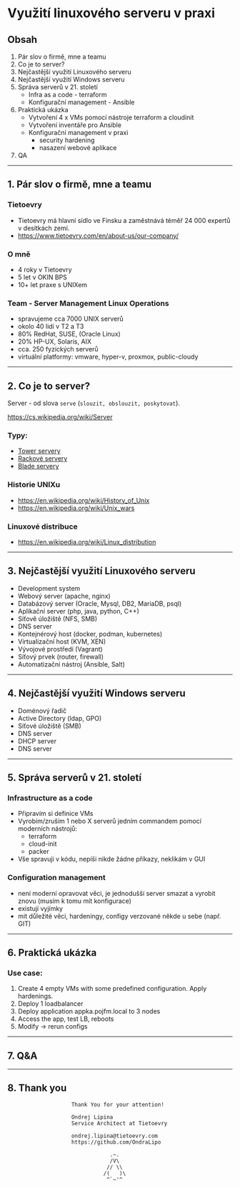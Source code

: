 # Využití linuxového serveru v praxi

## Obsah
1. Pár slov o firmě, mne a teamu
2. Co je to server?
3. Nejčastější využití Linuxového serveru
4. Nejčastější využití Windows serveru
5. Správa serverů v 21. století
    - Infra as a code - terraform
    - Konfigurační management - Ansible
6. Praktická ukázka
    - Vytvoření 4 x VMs pomocí nástroje terraform a cloudinit
    - Vytvoření inventáře pro Ansible
    - Konfigurační management v praxi
        - security hardening 
        - nasazení webové aplikace
7. QA    

***

## 1. Pár slov o firmě, mne a teamu
### Tietoevry
- Tietoevry má hlavní sídlo ve Finsku a zaměstnává téměř 24 000 expertů v desítkách zemí.
- https://www.tietoevry.com/en/about-us/our-company/

### O mně
- 4 roky v Tietoevry
- 5 let v OKIN BPS
- 10+ let praxe s UNIXem

### Team - Server Management Linux Operations
- spravujeme cca 7000 UNIX serverů
- okolo 40 lidí v T2 a T3
- 80% RedHat, SUSE, (Oracle Linux)
- 20% HP-UX, Solaris, AIX
- cca. 250 fyzických serverů
- virtuální platformy: vmware, hyper-v, proxmox, public-cloudy

***

## 2. Co je to server?
Server - od slova `serve` (`slouzit, obslouzit, poskytovat`).

https://cs.wikipedia.org/wiki/Server

### Typy:

- [Tower servery](https://www.google.com/search?q=server+hp+ml&tbm=isch&ved=2ahUKEwjf-v_8xPn8AhXhmycCHR_BCiYQ2-cCegQIABAA&oq=server+hp+ml&gs_lcp=CgNpbWcQAzIGCAAQCBAeMgYIABAIEB4yBggAEAgQHjIGCAAQCBAeMgYIABAIEB4yBggAEAgQHjIGCAAQCBAeMgYIABAIEB4yCQgAEIAEEAoQGDoFCAAQgARQ9QlYkSRgqSZoAHAAeACAAUiIAbQCkgEBNZgBAKABAaoBC2d3cy13aXotaW1nwAEB&sclient=img&ei=9hbdY9-nE-G3nsEPn4KrsAI&bih=933&biw=1914&client=opera)
- [Rackové servery](https://www.google.com/search?q=server+hp+dl&client=opera&source=lnms&tbm=isch&sa=X&ved=2ahUKEwjJ1LvbxPn8AhX1QvEDHWCvBwUQ_AUoAXoECAEQAw&biw=1914&bih=933#imgrc=K_SlmMmE40SlrM)
- [Blade servery](https://www.google.com/search?q=server+hp+bl&tbm=isch&ved=2ahUKEwiXuIvrxPn8AhX2WqQEHcX9A1sQ2-cCegQIABAA&oq=server+hp+bl&gs_lcp=CgNpbWcQAzIGCAAQCBAeMgYIABAIEB4yBggAEAgQHjIGCAAQCBAeMgYIABAIEB4yBggAEAgQHjIGCAAQCBAeMgYIABAIEB46BAgAEEM6BQgAEIAEUJIHWN8NYPMPaABwAHgAgAFNiAHAApIBATWYAQCgAQGqAQtnd3Mtd2l6LWltZ8ABAQ&sclient=img&ei=0BbdY5eQLva1kdUPxfuP2AU&bih=933&biw=1914&client=opera)

### Historie UNIXu
- https://en.wikipedia.org/wiki/History_of_Unix
- https://en.wikipedia.org/wiki/Unix_wars

### Linuxové distribuce
- https://en.wikipedia.org/wiki/Linux_distribution

***

## 3. Nejčastější využití Linuxového serveru

- Development system
- Webový server (apache, nginx)
- Databázový server (Oracle, Mysql, DB2, MariaDB, psql)
- Aplikační server (php, java, python, C++)
- Síťově úložiště (NFS, SMB)
- DNS server
- Kontejnérový host (docker, podman, kubernetes)
- Virtualizační host (KVM, XEN)
- Vývojové prostředí (Vagrant)
- Síťový prvek (router, firewall)
- Automatizační nástroj (Ansible, Salt)

***

## 4. Nejčastější využití Windows serveru

- Doménový řadič
- Active Directory (ldap, GPO)
- Síťové úložiště (SMB)
- DNS server
- DHCP server
- DNS server

***

## 5. Správa serverů v 21. století

### Infrastructure as a code
- Připravím si definice VMs
- Vyrobím/zruším 1 nebo X serverů jedním commandem pomocí moderních nástrojů:
    - terraform
    - cloud-init
    - packer
- Vše spravuji v kódu, nepíši nikde žádne příkazy, neklikám v GUI

### Configuration management
- není moderní opravovat věci, je jednodušší server smazat a vyrobit znovu (musím k tomu mít konfigurace)
- existují vyjímky 
- mit důležité věci, hardeningy, configy verzované někde u sebe (např. GIT)

***

## 6. Praktická ukázka

### Use case: 
1. Create 4 empty VMs with some predefined configuration. Apply hardenings.
2. Deploy 1 loadbalancer
3. Deploy application appka.pojfm.local to 3 nodes
4. Access the app, test LB, reboots
5. Modify -> rerun configs

***

## 7. Q&A

***

## 8. Thank you

```
                    Thank You for your attention!

                    Ondrej Lipina
                    Service Architect at Tietoevry

                    ondrej.lipina@tietoevry.com
                    https://github.com/OndraLipo

                                .~.
                                /V\
                               // \\
                              /(   )\
                               ^`~'^
```